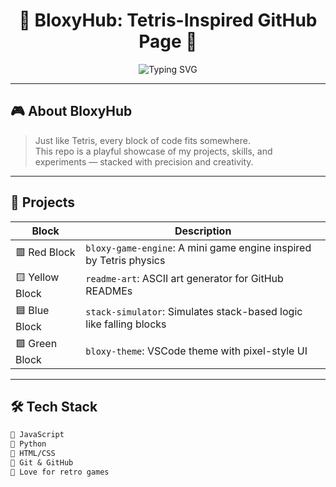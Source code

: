 <h1 align="center">
🧱 BloxyHub: Tetris-Inspired GitHub Page 🧱
</h1>

<p align="center">
  <img src="https://readme-typing-svg.demolab.com?font=Fira+Code&size=22&pause=1000&color=F75C7E&center=true&vCenter=true&width=435&lines=Welcome+to+BloxyHub!;Code+like+it's+Tetris!;Stack+your+skills+high!" alt="Typing SVG" />
</p>

---

## 🎮 About BloxyHub

> Just like Tetris, every block of code fits somewhere.  
> This repo is a playful showcase of my projects, skills, and experiments — stacked with precision and creativity.

---

## 🧩 Projects

| Block | Description |
|-------|-------------|
| 🟥 Red Block | `bloxy-game-engine`: A mini game engine inspired by Tetris physics |
| 🟨 Yellow Block | `readme-art`: ASCII art generator for GitHub READMEs |
| 🟦 Blue Block | `stack-simulator`: Simulates stack-based logic like falling blocks |
| 🟩 Green Block | `bloxy-theme`: VSCode theme with pixel-style UI |

---

## 🛠️ Tech Stack

```txt
🧱 JavaScript
🧱 Python
🧱 HTML/CSS
🧱 Git & GitHub
🧱 Love for retro games
